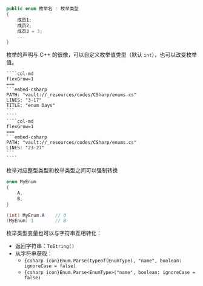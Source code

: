 ```csharp
public enum 枚举名 : 枚举类型
{
    成员1;
    成员2;
    成员3 = 3;
    ...
}
```

枚举的声明与 C++ 的很像，可以自定义枚举值类型（默认 `int`），也可以改变枚举值。

`````col
````col-md
flexGrow=1
===
```embed-csharp
PATH: "vault://_resources/codes/CSharp/enums.cs"
LINES: "3-17"
TITLE: "enum Days"
```
````
````col-md
flexGrow=1
===
```embed-csharp
PATH: "vault://_resources/codes/CSharp/enums.cs"
LINES: "23-27"
```
````
`````

枚举对应整型类型和枚举类型之间可以强制转换

```csharp
enum MyEnum
{
    A,
    B,
}

(int) MyEnum.A    // 0
(MyEnum) 1        // B
```

枚举类型变量也可以与字符串互相转化：
- 返回字符串：`ToString()`
- 从字符串获取：
	- `{csharp icon}Enum.Parse(typeof(EnumType), "name", boolean: ignoreCase = false)`
	- `{csharp icon}Enum.Parse<EnumType>("name", boolean: ignoreCase = false)`
